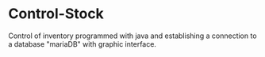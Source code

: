 # Control-Stock
Control of inventory programmed with java and establishing a connection to a database "mariaDB" with graphic interface.
